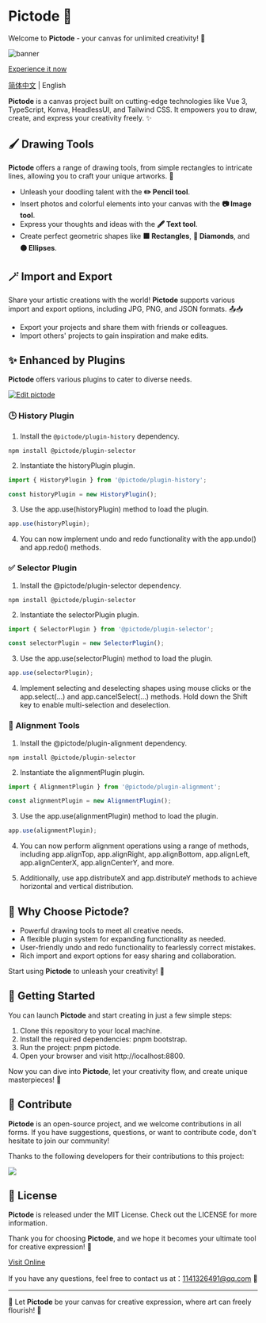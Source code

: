 # Pictode 🎨

Welcome to **Pictode** - your canvas for unlimited creativity! 🚀

![banner](https://github.com/JessYan0913/picx-images-hosting/blob/master/Kapture%202023-10-18%20at%2022.26.09.gif)

[Experience it now](https://pictode.com)

[简体中文](README.zh-CN.md) | English

**Pictode** is a canvas project built on cutting-edge technologies like Vue 3, TypeScript, Konva, HeadlessUI, and Tailwind CSS. It empowers you to draw, create, and express your creativity freely. ✨

## 🖌️ Drawing Tools

**Pictode** offers a range of drawing tools, from simple rectangles to intricate lines, allowing you to craft your unique artworks. 🎨

- Unleash your doodling talent with the **✏️ Pencil tool**.
- Insert photos and colorful elements into your canvas with the **📷 Image tool**.
- Express your thoughts and ideas with the **🖋️ Text tool**.
- Create perfect geometric shapes like **🟩 Rectangles**, **🔶 Diamonds**, and **🟤 Ellipses**.

## 🪄 Import and Export

Share your artistic creations with the world! **Pictode** supports various import and export options, including JPG, PNG, and JSON formats. 📤📥

- Export your projects and share them with friends or colleagues.
- Import others' projects to gain inspiration and make edits.

## ✨ Enhanced by Plugins

**Pictode** offers various plugins to cater to diverse needs.

[![Edit pictode](https://codesandbox.io/static/img/play-codesandbox.svg)](https://codesandbox.io/p/sandbox/pictode-playground-7rm8zq?file=%2Fsrc%2FApp.vue%3A1%2C1)

### 🕒 History Plugin

1. Install the `@pictode/plugin-history` dependency.

```shell
npm install @pictode/plugin-selector
```

2. Instantiate the historyPlugin plugin.

```ts
import { HistoryPlugin } from '@pictode/plugin-history';

const historyPlugin = new HistoryPlugin();
```

3. Use the app.use(historyPlugin) method to load the plugin.

```ts
app.use(historyPlugin);
```

4. You can now implement undo and redo functionality with the app.undo() and app.redo() methods.

### ✅ Selector Plugin

1. Install the @pictode/plugin-selector dependency.

```shell
npm install @pictode/plugin-selector
```

2. Instantiate the selectorPlugin plugin.

```ts
import { SelectorPlugin } from '@pictode/plugin-selector';

const selectorPlugin = new SelectorPlugin();
```

3. Use the app.use(selectorPlugin) method to load the plugin.

```ts
app.use(selectorPlugin);
```

4. Implement selecting and deselecting shapes using mouse clicks or the app.select(...) and app.cancelSelect(...) methods. Hold down the Shift key to enable multi-selection and deselection.

### 🔄 Alignment Tools

1. Install the @pictode/plugin-alignment dependency.

```shell
npm install @pictode/plugin-selector
```

2. Instantiate the alignmentPlugin plugin.

```ts
import { AlignmentPlugin } from '@pictode/plugin-alignment';

const alignmentPlugin = new AlignmentPlugin();
```

3. Use the app.use(alignmentPlugin) method to load the plugin.

```ts
app.use(alignmentPlugin);
```

4. You can now perform alignment operations using a range of methods, including app.alignTop, app.alignRight, app.alignBottom, app.alignLeft, app.alignCenterX, app.alignCenterY, and more.

5. Additionally, use app.distributeX and app.distributeY methods to achieve horizontal and vertical distribution.

## 🌟 Why Choose Pictode?

- Powerful drawing tools to meet all creative needs.
- A flexible plugin system for expanding functionality as needed.
- User-friendly undo and redo functionality to fearlessly correct mistakes.
- Rich import and export options for easy sharing and collaboration.

Start using **Pictode** to unleash your creativity! 🚀

## 🚀 Getting Started

You can launch **Pictode** and start creating in just a few simple steps:

1. Clone this repository to your local machine.
2. Install the required dependencies: pnpm bootstrap.
3. Run the project: pnpm pictode.
4. Open your browser and visit http://localhost:8800.

Now you can dive into **Pictode**, let your creativity flow, and create unique masterpieces! 🚀

## 🙌 Contribute

**Pictode** is an open-source project, and we welcome contributions in all forms. If you have suggestions, questions, or want to contribute code, don't hesitate to join our community!

Thanks to the following developers for their contributions to this project:

<a href="https://github.com/JessYan0913/pictode/graphs/contributors">
  <img src="https://contrib.rocks/image?repo=JessYan0913/pictode" />
</a>

## 📝 License

**Pictode** is released under the MIT License. Check out the LICENSE for more information.

Thank you for choosing **Pictode**, and we hope it becomes your ultimate tool for creative expression! 🎉

[Visit Online](https://pictode.com)

If you have any questions, feel free to contact us at：1141326491@qq.com 📧

---

🌟 Let **Pictode** be your canvas for creative expression, where art can freely flourish! 🌟
